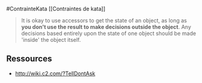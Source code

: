 #ContrainteKata [[Contraintes de kata]]


> It is okay to use accessors to get the state of an object, as long as **you don't use the result to make decisions outside the object**. 
> Any decisions based entirely upon the state of one object should be made 'inside' the object itself.

## Ressources
- http://wiki.c2.com/?TellDontAsk